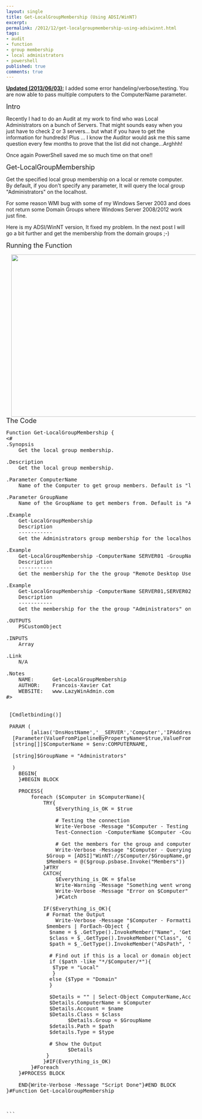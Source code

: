 ```yaml
---
layout: single
title: Get-LocalGroupMembership (Using ADSI/WinNT)
excerpt: 
permalink: /2012/12/get-localgroupmembership-using-adsiwinnt.html
tags: 
- audit
- function
- group membership
- local administrators
- powershell
published: true
comments: true
---
```

<b style="text-decoration: underline;">Updated (2013/06/03):</b> I added some error handeling/verbose/testing. You are now able to pass multiple computers to the ComputerName parameter.

<span style="font-size: large;">Intro

Recently I had to do an Audit at my work to find who was Local Administrators on a bunch of Servers.
That might sounds easy when you just have to check 2 or 3 servers... but what if you have to get the information for hundreds! Plus ... I know the Auditor would ask me this same question every few months to prove that the list did not change...Arghhh!

Once again PowerShell saved me so much time on that one!!

<span style="font-size: large;">Get-LocalGroupMembership

Get the specified local group membership on a local or remote computer.
By default, if you don't specify any parameter, It will query the local group "Administrators" on the localhost.

For some reason WMI bug with some of my Windows Server 2003 and does not return some Domain Groups where Windows Server 2008/2012 work just fine. 

Here is my ADSI/WinNT version, It fixed my problem.
In the next post I will go a bit further and get the membership from the domain groups ;-)

<span style="font-size: large;">Running the Function

<a href="{{ site.url }}/images/2012/20121230_Get-LocalGroupMembership_(Using_ADSIWinNT)/Get-LocalGroupMembership__1536305082__-603x418.png" imageanchor="1" style="margin-left: 1em; margin-right: 1em;"><img border="0" height="442" src="{{ site.url }}/images/2012/20121230_Get-LocalGroupMembership_(Using_ADSIWinNT)/Get-LocalGroupMembership__812400549__-603x418.png" width="640" /></a><span style="font-size: large;">
<span style="font-size: large;">The Code

<pre class="brush: powershell;toolbar:false; ruler: true; first-line: 1;gutter: true;">Function Get-LocalGroupMembership {
<#
.Synopsis
    Get the local group membership.
            
.Description
    Get the local group membership.
            
.Parameter ComputerName
    Name of the Computer to get group members. Default is "localhost".
            
.Parameter GroupName
    Name of the GroupName to get members from. Default is "Administrators".
            
.Example
    Get-LocalGroupMembership
    Description
    -----------
    Get the Administrators group membership for the localhost
            
.Example
    Get-LocalGroupMembership -ComputerName SERVER01 -GroupName "Remote Desktop Users"
    Description
    -----------
    Get the membership for the the group "Remote Desktop Users" on the computer SERVER01

.Example
    Get-LocalGroupMembership -ComputerName SERVER01,SERVER02 -GroupName "Administrators"
    Description
    -----------
    Get the membership for the the group "Administrators" on the computers SERVER01 and SERVER02

.OUTPUTS
    PSCustomObject
            
.INPUTS
    Array
            
.Link
    N/A
        
.Notes
    NAME:      Get-LocalGroupMembership
    AUTHOR:    Francois-Xavier Cat
    WEBSITE:   www.LazyWinAdmin.com
#>

 
 [Cmdletbinding()]

 PARAM (
        [alias('DnsHostName','__SERVER','Computer','IPAddress')]
  [Parameter(ValueFromPipelineByPropertyName=$true,ValueFromPipeline=$true)]
  [string[]]$ComputerName = $env:COMPUTERNAME,
  
  [string]$GroupName = "Administrators"

  )
    BEGIN{
    }#BEGIN BLOCK

    PROCESS{
        foreach ($Computer in $ComputerName){
            TRY{
                $Everything_is_OK = $true

                # Testing the connection
                Write-Verbose -Message "$Computer - Testing connection..."
                Test-Connection -ComputerName $Computer -Count 1 -ErrorAction Stop |Out-Null
                     
                # Get the members for the group and computer specified
                Write-Verbose -Message "$Computer - Querying..."
             $Group = [ADSI]"WinNT://$Computer/$GroupName,group"
             $Members = @($group.psbase.Invoke("Members"))
            }#TRY
            CATCH{
                $Everything_is_OK = $false
                Write-Warning -Message "Something went wrong on $Computer"
                Write-Verbose -Message "Error on $Computer"
                }#Catch
        
            IF($Everything_is_OK){
             # Format the Output
                Write-Verbose -Message "$Computer - Formatting Data"
             $members | ForEach-Object {
              $name = $_.GetType().InvokeMember("Name", 'GetProperty', $null, $_, $null)
              $class = $_.GetType().InvokeMember("Class", 'GetProperty', $null, $_, $null)
              $path = $_.GetType().InvokeMember("ADsPath", 'GetProperty', $null, $_, $null)
  
              # Find out if this is a local or domain object
              if ($path -like "*/$Computer/*"){
               $Type = "Local"
               }
              else {$Type = "Domain"
              }

              $Details = "" | Select-Object ComputerName,Account,Class,Group,Path,Type
              $Details.ComputerName = $Computer
              $Details.Account = $name
              $Details.Class = $class
                    $Details.Group = $GroupName
              $details.Path = $path
              $details.Type = $type
  
              # Show the Output
                    $Details
             }
            }#IF(Everything_is_OK)
        }#Foreach
    }#PROCESS BLOCK

    END{Write-Verbose -Message "Script Done"}#END BLOCK
}#Function Get-LocalGroupMembership



```

